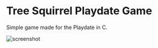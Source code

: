 # Tree Squirrel Playdate Game

Simple game made for the Playdate in C.

![screenshot](./IMG_9356.png)
